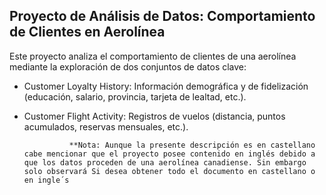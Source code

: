 

## Proyecto de Análisis de Datos: Comportamiento de Clientes en Aerolínea

Este proyecto analiza el comportamiento de clientes de una aerolínea mediante la exploración de dos conjuntos de datos clave:

- Customer Loyalty History: Información demográfica y de fidelización (educación, salario, provincia, tarjeta de lealtad, etc.).

- Customer Flight Activity: Registros de vuelos (distancia, puntos acumulados, reservas mensuales, etc.).

                **Nota: Aunque la presente descripción es en castellano cabe mencionar que el proyecto posee contenido en inglés debido a que los datos proceden de una aerolínea canadiense. Sin embargo solo observará Si desea obtener todo el documento en castellano o en ingle´s